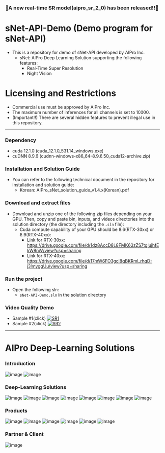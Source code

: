 ### 🎉A new real-time SR model(aipro_sr_2_0) has been released!!🎉
# sNet-API-Demo (Demo program for sNet-API)

- This is a repository for demo of sNet-API developed by AIPro Inc.
  + sNet: AIPro Deep Learning Solution supporting the following features:
     - Real-Time Super Resolution
     - Night Vision

# Licensing and Restrictions

- Commercial use must be approved by AIPro Inc. 
- The maximum number of inferences for all channels is set to 10000.
- (Important!!) There are several hidden features to prevent illegal use in this repository.
  
------------------

### **Dependency**

- cuda 12.1.0 (cuda_12.1.0_531.14_windows.exe)
- cuDNN 8.9.6 (cudnn-windows-x86_64-8.9.6.50_cuda12-archive.zip)

### **Installation and Solution Guide**

- You can refer to the following technical document in the repository for installation and solution guide:
  + Korean: AIPro_sNet_solution_guide_v1.4.x(Korean).pdf

### **Download and extract files**

- Download and unzip one of the following zip files depending on your GPU. Then, copy and paste bin, inputs, and videos directories into the solution directory (the directory including the `.sln` file):
  + Cuda compute capability of your GPU should be 8.6(RTX-30xx) or 8.9(RTX-40xx): 
    - Link for RTX-30xx: https://drive.google.com/file/d/1dz8AccD8L8FMK63zZS7tglujhfEkW8nW/view?usp=sharing
    - Link for RTX-40xx: https://drive.google.com/file/d/17mW6FO3gcI8qBKRml_rhqD-j3lmyggUu/view?usp=sharing

### **Run the project**

- Open the following sln:
  + `sNet-API-Demo.sln` in the solution directory

### **Video Quality Demo**
- Sample #1(click)
[![SR1](https://img.youtube.com/vi/nNWG7DGQrYs/maxresdefault.jpg)](https://youtu.be/nNWG7DGQrYs)
- Sample #2(click)
[![SR2](https://img.youtube.com/vi/Q6KqRZ9lyes/maxresdefault.jpg)](https://youtu.be/Q6KqRZ9lyes)

------------------
 
# AIPro Deep-Learning Solutions

### **Introduction**

![image](https://i.imgur.com/1VpeSIO.jpeg)
![image](https://i.imgur.com/IkI4zjo.jpeg)

### **Deep-Learning Solutions**

![image](https://i.imgur.com/SjHEQop.jpeg)
![image](https://i.imgur.com/xPvLe7J.jpeg)
![image](https://i.imgur.com/uLRk2HA.jpeg)
![image](https://i.imgur.com/uY1RlzG.jpeg)
![image](https://i.imgur.com/d3urTBz.jpeg)
![image](https://i.imgur.com/mH83Rqa.jpeg)
![image](https://i.imgur.com/cpKthaZ.jpeg)
![image](https://i.imgur.com/cFnobFJ.jpeg)

### **Products**

![image](https://i.imgur.com/QOlPuM8.jpeg)
![image](https://i.imgur.com/tughZmF.jpeg)
![image](https://i.imgur.com/oNLd8Th.jpeg)
![image](https://i.imgur.com/7rTBJyo.jpeg)
![image](https://i.imgur.com/IoHwGke.jpeg)
![image](https://i.imgur.com/tlXEdl6.jpeg)

### **Partner & Client**

![image](https://i.imgur.com/GuBrru5.jpeg)
